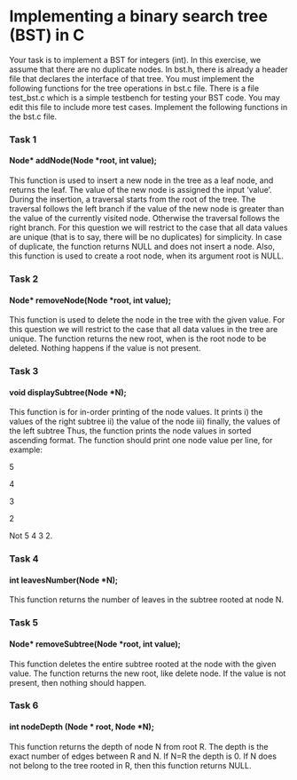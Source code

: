 

Implementing a binary search tree (BST) in C
============================================

Your task is to implement a BST for integers (int). In this exercise, we assume that there are no duplicate nodes. In bst.h, there is already a header file that declares the interface of that tree. You must implement the following functions for the tree operations in bst.c file. There is a file test\_bst.c which is a simple testbench for testing your BST code. You may edit this file to include more test cases. Implement the following functions in the bst.c file.

### Task 1

#### Node\* addNode(Node \*root, int value);

This function is used to insert a new node in the tree as a leaf node, and returns the leaf. The value of the new node is assigned the input ‘value’. During the insertion, a traversal starts from the root of the tree. The traversal follows the left branch if the value of the new node is greater than the value of the currently visited node. Otherwise the traversal follows the right branch. For this question we will restrict to the case that all data values are unique (that is to say, there will be no duplicates) for simplicity. In case of duplicate, the function returns NULL and does not insert a node. Also, this function is used to create a root node, when its argument root is NULL.

### Task 2

#### Node\* removeNode(Node \*root, int value);

This function is used to delete the node in the tree with the given value. For this question we will restrict to the case that all data values in the tree are unique. The function returns the new root, when is the root node to be deleted. Nothing happens if the value is not present.

### Task 3

#### void displaySubtree(Node \*N);

This function is for in-order printing of the node values. It prints i) the values of the right subtree ii) the value of the node iii) finally, the values of the left subtree Thus, the function prints the node values in sorted ascending format. The function should print one node value per line, for example:

5

4

3

2

Not 5 4 3 2.

### Task 4

#### int leavesNumber(Node \*N);

This function returns the number of leaves in the subtree rooted at node N.

### Task 5

#### Node\* removeSubtree(Node \*root, int value);

This function deletes the entire subtree rooted at the node with the given value. The function returns the new root, like delete node. If the value is not present, then nothing should happen.

### Task 6

#### int nodeDepth (Node \* root, Node \*N);

This function returns the depth of node N from root R. The depth is the exact number of edges between R and N. If N=R the depth is 0. If N does not belong to the tree rooted in R, then this function returns NULL.

